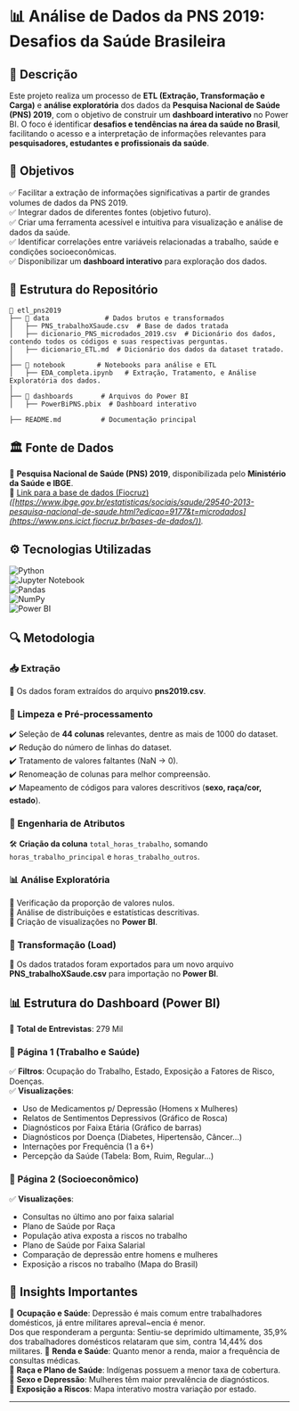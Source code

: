 # 📊 Análise de Dados da PNS 2019: Desafios da Saúde Brasileira

## 📌 Descrição

Este projeto realiza um processo de **ETL (Extração, Transformação e Carga)** e **análise exploratória** dos dados da **Pesquisa Nacional de Saúde (PNS) 2019**, com o objetivo de construir um **dashboard interativo** no Power BI. O foco é identificar **desafios e tendências na área da saúde no Brasil**, facilitando o acesso e a interpretação de informações relevantes para **pesquisadores, estudantes e profissionais da saúde**.

## 🎯 Objetivos
✅ Facilitar a extração de informações significativas a partir de grandes volumes de dados da PNS 2019.  
✅ Integrar dados de diferentes fontes (objetivo futuro).  
✅ Criar uma ferramenta acessível e intuitiva para visualização e análise de dados da saúde.  
✅ Identificar correlações entre variáveis relacionadas a trabalho, saúde e condições socioeconômicas.  
✅ Disponibilizar um **dashboard interativo** para exploração dos dados.  

## 📂 Estrutura do Repositório
```
📂 etl_pns2019
├── 📁 data              # Dados brutos e transformados
│   ├── PNS_trabalhoXSaude.csv  # Base de dados tratada
│   ├── dicionario_PNS_microdados_2019.csv  # Dicionário dos dados, contendo todos os códigos e suas respectivas perguntas.
│   ├── dicionario_ETL.md  # Dicionário dos dados da dataset tratado.
│
├── 📁 notebook        # Notebooks para análise e ETL
│   ├── EDA_completa.ipynb   # Extração, Tratamento, e Análise Exploratória dos dados.
│
├── 📁 dashboards       # Arquivos do Power BI
│   ├── PowerBiPNS.pbix  # Dashboard interativo

├── README.md          # Documentação principal
```

## 🏛 Fonte de Dados
📌 **Pesquisa Nacional de Saúde (PNS) 2019**, disponibilizada pelo **Ministério da Saúde e IBGE**.  
🔗 [Link para a base de dados (Fiocruz)](#) *([https://www.ibge.gov.br/estatisticas/sociais/saude/29540-2013-pesquisa-nacional-de-saude.html?edicao=9177&t=microdados](https://www.pns.icict.fiocruz.br/bases-de-dados/)).*  

## ⚙️ Tecnologias Utilizadas
![Python](https://img.shields.io/badge/Python-3.11-blue?logo=python)  
![Jupyter Notebook](https://img.shields.io/badge/Jupyter-Notebook-orange?logo=jupyter)  
![Pandas](https://img.shields.io/badge/Pandas-Data%20Analysis-red?logo=pandas)  
![NumPy](https://img.shields.io/badge/NumPy-Math%20Operations-blue?logo=numpy)  
![Power BI](https://img.shields.io/badge/Power%20BI-Data%20Visualization-yellow?logo=powerbi)  

## 🔍 Metodologia

### 📥 Extração
📂 Os dados foram extraídos do arquivo **pns2019.csv**.

### 🧼 Limpeza e Pré-processamento
✔️ Seleção de **44 colunas** relevantes, dentre as mais de 1000 do dataset.  
✔️ Redução do número de linhas do dataset.  
✔️ Tratamento de valores faltantes (NaN → 0).  
✔️ Renomeação de colunas para melhor compreensão.  
✔️ Mapeamento de códigos para valores descritivos (**sexo, raça/cor, estado**).  

### 🔨 Engenharia de Atributos
🛠️ **Criação da coluna** `total_horas_trabalho`, somando `horas_trabalho_principal` e `horas_trabalho_outros`.

### 📊 Análise Exploratória
 📌 Verificação da proporção de valores nulos.  
📌 Análise de distribuições e estatísticas descritivas.  
📌 Criação de visualizações no **Power BI**.

### 🚀 Transformação (Load)
💾 Os dados tratados foram exportados para um novo arquivo **PNS_trabalhoXSaude.csv** para importação no **Power BI**.

## 📊 Estrutura do Dashboard (Power BI)
📄 **Total de Entrevistas**: 279 Mil 
### 📌 Página 1 (Trabalho e Saúde) 
✅ **Filtros**: Ocupação do Trabalho, Estado, Exposição a Fatores de Risco, Doenças.  
✅ **Visualizações**:
- Uso de Medicamentos p/ Depressão (Homens x Mulheres)
- Relatos de Sentimentos Depressivos (Gráfico de Rosca)
- Diagnósticos por Faixa Etária (Gráfico de barras)
- Diagnósticos por Doença (Diabetes, Hipertensão, Câncer...)
- Internações por Frequência (1 a 6+)
- Percepção da Saúde (Tabela: Bom, Ruim, Regular...)

### 📌 Página 2 (Socioeconômico)
✅ **Visualizações**:
- Consultas no último ano por faixa salarial
- Plano de Saúde por Raça
- População ativa exposta a riscos no trabalho
- Plano de Saúde por Faixa Salarial
- Comparação de depressão entre homens e mulheres
- Exposição a riscos no trabalho (Mapa do Brasil)

## 🎯 Insights Importantes
📌 **Ocupação e Saúde**: Depressão é mais comum entre trabalhadores domésticos, já entre militares apreval~encia é menor.  
      Dos que responderam a pergunta: Sentiu-se deprimido ultimamente, 35,9% dos trabalhadores domésticos relataram que sim, 
      contra 14,44% dos militares.
📌 **Renda e Saúde**: Quanto menor a renda, maior a frequência de consultas médicas.  
📌 **Raça e Plano de Saúde**: Indígenas possuem a menor taxa de cobertura.  
📌 **Sexo e Depressão**: Mulheres têm maior prevalência de diagnósticos.  
📌 **Exposição a Riscos**: Mapa interativo mostra variação por estado.  

---

